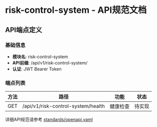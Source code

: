 # risk-control-system - API规范文档

## API端点定义

### 基础信息
- **模块名**: risk-control-system
- **API前缀**: /api/v1/risk-control-system/
- **认证**: JWT Bearer Token

### 端点列表

| 方法 | 路径 | 功能 | 状态 |
|------|------|------|------|
| GET | /api/v1/risk-control-system/health | 健康检查 | 待实现 |

详细API规范请参考 [standards/openapi.yaml](../../standards/openapi.yaml)

